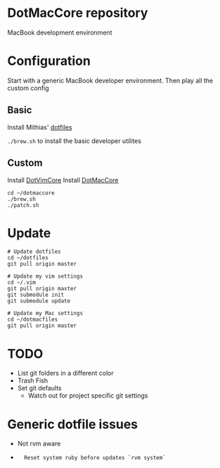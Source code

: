 # DotMacCore repository

MacBook development environment

# Configuration

Start with a generic MacBook developer environment. Then play all the custom config


## Basic

Install Mithias' [dotfiles](https://github.com/mathiasbynens/dotfiles.git)

`./brew.sh` to install the basic developer utilites

## Custom

Install [DotVimCore](https://github.com/vestrobaa/dotvimcore.git)
Install [DotMacCore](https://github.com/vestrobaa/dotmaccore.git)

    cd ~/dotmaccore
    ./brew.sh
    ./patch.sh

# Update

    # Update dotfiles
    cd ~/dotfiles
    git pull origin master

    # Update my vim settings
    cd ~/.vim
    git pull origin master
    git submodule init
    git submodule update

    # Update my Mac settings
    cd ~/dotmacfiles
    git pull origin master

# TODO

-   List git folders in a different color
-   Trash Fish
-   Set git defaults
    -   Watch out for project specific git settings

# Generic dotfile issues

-   Not rvm aware
-       Reset system ruby before updates `rvm system`

